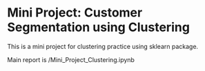 # Mini Project: Customer Segmentation using Clustering

This is a mini project for clustering practice using sklearn package.

Main report is /Mini_Project_Clustering.ipynb